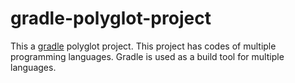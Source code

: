 # gradle-polyglot-project

This a [gradle](http://gradle.org/) polyglot project. This project has codes of multiple programming languages. Gradle is used as a build tool for multiple languages. 

